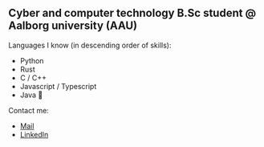 ## Cyber and computer technology B.Sc student @ Aalborg university (AAU)

Languages I know (in descending order of skills):
  - Python
  - Rust
  - C / C++
  - Javascript / Typescript
  - Java 🤮


Contact me:
  - [Mail](mailto:slindauskands@gmail.com)
  - [LinkedIn](https://www.linkedin.com/in/sebastian-lindau-skands-b8b925238)


<!---
Lynet101/Lynet101 is a ✨ special ✨ repository because its `README.md` (this file) appears on your GitHub profile.
You can click the Preview link to take a look at your changes.
--->
